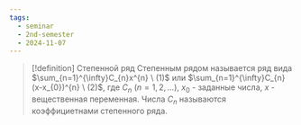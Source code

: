 ```yaml
---
tags:
  - seminar
  - 2nd-semester
  - 2024-11-07
---
```


> [!definition] Степенной ряд
> Степенным рядом называется ряд вида $\sum_{n=1}^{\infty}C_{n}x^{n} \ (1)$ или $\sum_{n=1}^{\infty}C_{n}(x-x_{0})^{n} \ (2)$, где $C_{n} \ (n=1,2,\dots)$, $x_{0}$ - заданные числа, $x$ - вещественная переменная. Числа $C_{n}$ называются коэффициетнами степенного ряда.



